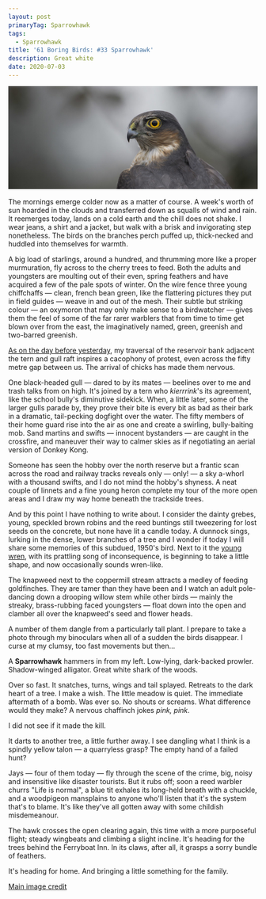 ```yaml
---
layout: post
primaryTag: Sparrowhawk
tags:
  - Sparrowhawk
title: '61 Boring Birds: #33 Sparrowhawk'
description: Great white
date: 2020-07-03
---
```

![sparrowhawk](/assets/img/sparrowhawk.jpg)

The mornings emerge colder now as a matter of course. A week's worth of sun hoarded in the clouds and transferred down as squalls of wind and rain. It reemerges today, lands on a cold earth and the chill does not shake. I wear jeans, a shirt and a jacket, but walk with a brisk and invigorating step nonetheless. The birds on the branches perch puffed up, thick-necked and huddled into themselves for warmth.  

A big load of starlings, around a hundred, and thrumming more like a proper murmuration, fly across to the cherry trees to feed. Both the adults and youngsters are moulting out of their even, spring feathers and have acquired a few of the pale spots of winter. On the wire fence three young chiffchaffs &mdash; clean, french bean green, like the flattering pictures they put in field guides &mdash; weave in and out of the mesh. Their subtle but striking colour &mdash; an oxymoron that may only make sense to a birdwatcher &mdash; gives them the feel of some of the far rarer warblers that from time to time get blown over from the east, the imaginatively named, green, greenish and two-barred greenish. 

[As on the day before yesterday](http://www.wheresrhys.co.uk/2020/07/01/jay.html), my traversal of the reservoir bank adjacent the tern and gull raft inspires a cacophony of protest, even across the fifty metre gap between us. The arrival of chicks has made them nervous.

One black-headed gull &mdash; dared to by its mates &mdash; beelines over to me and trash talks from on high. It's joined by a tern who _kierrrink_'s its agreement, like the school bully's diminutive sidekick. When, a little later, some of the larger gulls parade by, they prove their bite is every bit as bad as their bark in a dramatic, tail-pecking dogfight over the water. The fifty members of their home guard rise into the air as one and create a swirling, bully-baiting mob. Sand martins and swifts &mdash; innocent bystanders &mdash; are caught in the crossfire, and maneuver their way to calmer skies as if negotiating an aerial version of Donkey Kong.

Someone has seen the hobby over the north reserve but a frantic scan across the road and railway tracks reveals only &mdash; only! &mdash; a sky a-whorl with a thousand swifts, and I do not mind the hobby's shyness. A neat couple of linnets and a fine young heron complete my tour of the more open areas and I draw my way home beneath the trackside trees.

And by this point I have nothing to write about. I consider the dainty grebes, young, speckled brown robins and the reed buntings still tweezering for lost seeds on the concrete, but none have lit a candle today. A dunnock sings, lurking in the dense, lower branches of a tree and I wonder if today I will share some memories of this subdued, 1950's bird. Next to it the [young wren](http://www.wheresrhys.co.uk/2020/06/25/wren.html), with its prattling song of inconsequence, is beginning to take a little shape, and now occasionally sounds wren-like.

The knapweed next to the coppermill stream attracts a medley of feeding goldfinches. They are tamer than they have been and I watch an adult pole-dancing down a drooping willow stem while other birds &mdash; mainly the streaky, brass-rubbing faced youngsters &mdash; float down into the open and clamber all over the knapweed's seed and flower heads.

A number of them dangle from a particularly tall plant. I prepare to take a photo through my binoculars when all of a sudden the birds disappear. I curse at my clumsy, too fast movements but then...

A **Sparrowhawk** hammers in from my left. Low-lying, dark-backed prowler. Shadow-winged alligator. Great white shark of the woods.

Over so fast. It snatches, turns, wings and tail splayed. Retreats to the dark heart of a tree. I make a wish. The little meadow is quiet. The immediate aftermath of a bomb. Was ever so. No shouts or screams. What difference would they make? A nervous chaffinch jokes _pink, pink_.

I did not see if it made the kill. 

It darts to another tree, a little further away. I see dangling what I think is a spindly yellow talon &mdash; a quarryless grasp? The empty hand of a failed hunt? 

Jays &mdash; four of them today &mdash; fly through the scene of the crime, big, noisy and insensitive like disaster tourists. But it rubs off; soon a reed warbler churrs "Life is normal", a blue tit exhales its long-held breath with a chuckle, and a woodpigeon mansplains to anyone who'll listen that it's the system that's to blame. It's like they've all gotten away with some childish misdemeanour. 

The hawk crosses the open clearing again, this time with a more purposeful flight; steady wingbeats and climbing a slight incline. It's heading for the trees behind the Ferryboat Inn. In its claws, after all, it grasps a sorry bundle of feathers. 

It's heading for home. And bringing a little something for the family.

[Main image credit](https://www.flickr.com/photos/91677891@N07/16393665659)
